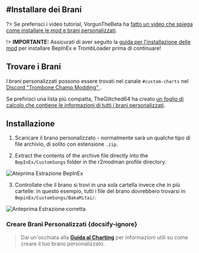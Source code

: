 #Installare dei Brani
---
?> Se preferisci i video tutorial, VorgunTheBeta ha [fatto un video che spiega come installare le mod e brani personalizzati](https://youtu.be/pSwNSGx-P5c).

!> **IMPORTANTE:** Assicurati di aver seguito la [guida per l'installazione delle mod](installing-mods) per installare BepInEx e TrombLoader prima di continuare!

## Trovare i Brani

I brani personalizzati possono essere trovati nel canale `#custom-charts` nel [Discord "Trombone Champ Modding" ](https://discord.gg/KVzKRsbetJ).

Se prefirisci una lista più compatta, TheGlitched64 ha creato [un foglio di calcolo che contiene le informazioni di tutti i brani personalizzati](https://docs.google.com/spreadsheets/d/1xpoUnHdSJFqOQEK_637-HCECYtJsgK91oY4dRuDMtik/edit?usp=sharing).

## Installazione

1. Scaricare il brano personalizzato - normalmente sarà un qualche tipo di file archivio, di solito con estensione `.zip`.

2. Extract the contents of the archive file directly into the `BepInEx/CustomSongs` folder in the r2modman profile directory.

![Ateprima Estrazione BepInEx](../docs/files/customsongextract.png)

3. Controllate che il brano si trovi in una sola cartella invece che in più cartelle: in questo esempio, tutti i file del brano dovrebbero trovarsi in `BepinEx/CustomSongs/BakaMitai/`.

![Anteprima Estrazione corretta](../docs/files/customsongcorrect.png)

### Creare Brani Personalizzati {docsify-ignore}

> Dai un'occhiata alla [**Guida al Charting**](creating-charts) per informazioni utili su come creare il tuo brano personalizzato.